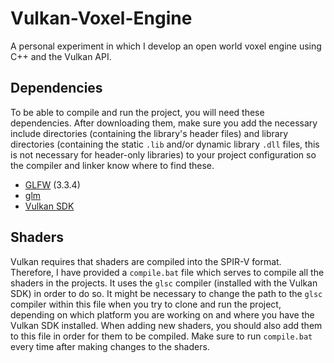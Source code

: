 # Vulkan-Voxel-Engine
A personal experiment in which I develop an open world voxel engine using C++ and the Vulkan API.

## Dependencies
To be able to compile and run the project, you will need these dependencies. After downloading them, make sure you add the necessary include directories (containing the library's header files) and library directories (containing the static `.lib` and/or dynamic library `.dll` files, this is not necessary for header-only libraries) to your project configuration so the compiler and linker know where to find these.
- [GLFW](https://www.glfw.org/download.html) (3.3.4)
- [glm](https://github.com/g-truc/glm)
- [Vulkan SDK](https://vulkan.lunarg.com/)

## Shaders
Vulkan requires that shaders are compiled into the SPIR-V format. Therefore, I have provided a `compile.bat` file which serves to compile all the shaders in the projects. It uses the `glsc` compiler (installed with the Vulkan SDK) in order to do so. It might be necessary to change the path to the `glsc` compiler within this file when you try to clone and run the project, depending on which platform you are working on and where you have the Vulkan SDK installed. When adding new shaders, you should also add them to this file in order for them to be compiled. Make sure to run `compile.bat` every time after making changes to the shaders.
